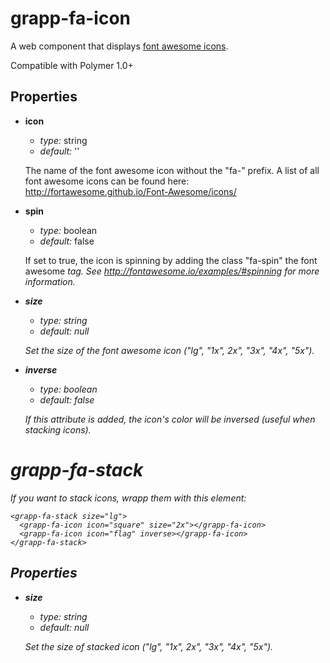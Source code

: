 grapp-fa-icon
=============

A web component that displays [font awesome icons](http://fontawesome.io/).

Compatible with Polymer 1.0+

Properties
----------

  * **icon**

    - *type:* string
    - *default:* ''

    The name of the font awesome icon without the "fa-" prefix.
    A list of all font awesome icons can be found here: http://fortawesome.github.io/Font-Awesome/icons/

  * **spin**

    - *type:* boolean
    - *default:* false

    If set to true, the icon is spinning by adding the class "fa-spin" the font awesome <i> tag.
    See http://fontawesome.io/examples/#spinning for more information.

  * **size**

    - *type:* string
    - *default:* null

    Set the size of the font awesome icon ("lg", "1x", 2x", "3x", "4x", "5x").

  * **inverse**

    - *type:* boolean
    - *default:* false

    If this attribute is added, the icon's color will be inversed (useful when stacking icons).


grapp-fa-stack
==============

If you want to stack icons, wrapp them with this element:

```
<grapp-fa-stack size="lg">
  <grapp-fa-icon icon="square" size="2x"></grapp-fa-icon>
  <grapp-fa-icon icon="flag" inverse></grapp-fa-icon>
</grapp-fa-stack>
```

Properties
----------

  * **size**

    - *type:* string
    - *default:* null

    Set the size of stacked icon ("lg", "1x", 2x", "3x", "4x", "5x").
